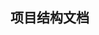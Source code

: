 <!--
 * @Description: 项目结构目录
 * @Author: panrui
 * @Date: 2021-11-23 10:49:41
 * @LastEditTime: 2021-11-24 15:27:35
 * @LastEditors: panrui
 * 不忘初心,不负梦想
-->

## 项目结构文档


